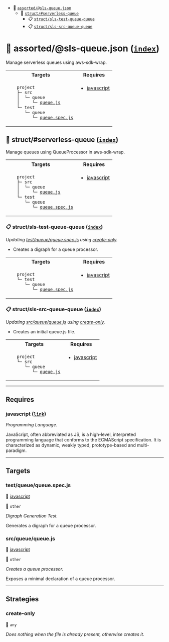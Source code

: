 - <a name="blackfluxrobo-config-plugin-task-idx-ref-assortedsls-queuejson">:open_file_folder:</a> <a href="#blackfluxrobo-config-plugin-task-ref-assortedsls-queuejson">`assorted/@sls-queue.json`</a>
  - <a name="blackfluxrobo-config-plugin-task-idx-ref-structserverless-queue">:open_file_folder:</a> <a href="#blackfluxrobo-config-plugin-task-ref-structserverless-queue">`struct/#serverless-queue`</a>
    - <a name="blackfluxrobo-config-plugin-task-idx-ref-structsls-test-queue-queue">:clipboard:</a> <a href="#blackfluxrobo-config-plugin-task-ref-structsls-test-queue-queue">`struct/sls-test-queue-queue`</a>
    - <a name="blackfluxrobo-config-plugin-task-idx-ref-structsls-src-queue-queue">:clipboard:</a> <a href="#blackfluxrobo-config-plugin-task-ref-structsls-src-queue-queue">`struct/sls-src-queue-queue`</a>

# :open_file_folder: <a name="blackfluxrobo-config-plugin-task-ref-assortedsls-queuejson">assorted/@sls-queue.json</a> (<a href="#blackfluxrobo-config-plugin-task-idx-ref-assortedsls-queuejson">`index`</a>)

Manage serverless queues using aws-sdk-wrap.

<table>
  <tbody>
    <tr>
      <th>Targets</th>
      <th>Requires</th>
    </tr>
    <tr>
      <td align="left" valign="top">
        <ul>
<code>project</code><br/>
<code>├─&nbsp;src</code><br/>
<code>│&nbsp;&nbsp;└─&nbsp;queue</code><br/>
<code>│&nbsp;&nbsp;&nbsp;&nbsp;&nbsp;└─&nbsp;<a href="#blackfluxrobo-config-plugin-target-ref-srcqueuequeuejs">queue.js</a></code><br/>
<code>└─&nbsp;test</code><br/>
<code>&nbsp;&nbsp;&nbsp;└─&nbsp;queue</code><br/>
<code>&nbsp;&nbsp;&nbsp;&nbsp;&nbsp;&nbsp;└─&nbsp;<a href="#blackfluxrobo-config-plugin-target-ref-testqueuequeuespecjs">queue.spec.js</a></code><br/>
        </ul>
      </td>
      <td align="left" valign="top">
        <ul>
          <li><a href="#blackfluxrobo-config-plugin-req-ref-javascript">javascript</a></li>
        </ul>
      </td>
    </tr>
  </tbody>
</table>

## :open_file_folder: <a name="blackfluxrobo-config-plugin-task-ref-structserverless-queue">struct/#serverless-queue</a> (<a href="#blackfluxrobo-config-plugin-task-idx-ref-structserverless-queue">`index`</a>)

Manage queues using QueueProcessor in aws-sdk-wrap.

<table>
  <tbody>
    <tr>
      <th>Targets</th>
      <th>Requires</th>
    </tr>
    <tr>
      <td align="left" valign="top">
        <ul>
<code>project</code><br/>
<code>├─&nbsp;src</code><br/>
<code>│&nbsp;&nbsp;└─&nbsp;queue</code><br/>
<code>│&nbsp;&nbsp;&nbsp;&nbsp;&nbsp;└─&nbsp;<a href="#blackfluxrobo-config-plugin-target-ref-srcqueuequeuejs">queue.js</a></code><br/>
<code>└─&nbsp;test</code><br/>
<code>&nbsp;&nbsp;&nbsp;└─&nbsp;queue</code><br/>
<code>&nbsp;&nbsp;&nbsp;&nbsp;&nbsp;&nbsp;└─&nbsp;<a href="#blackfluxrobo-config-plugin-target-ref-testqueuequeuespecjs">queue.spec.js</a></code><br/>
        </ul>
      </td>
      <td align="left" valign="top">
        <ul>
          <li><a href="#blackfluxrobo-config-plugin-req-ref-javascript">javascript</a></li>
        </ul>
      </td>
    </tr>
  </tbody>
</table>

### :clipboard: <a name="blackfluxrobo-config-plugin-task-ref-structsls-test-queue-queue">struct/sls-test-queue-queue</a> (<a href="#blackfluxrobo-config-plugin-task-idx-ref-structsls-test-queue-queue">`index`</a>)

_Updating <a href="#blackfluxrobo-config-plugin-target-ref-testqueuequeuespecjs">test/queue/queue.spec.js</a> using <a href="#blackfluxrobo-config-plugin-strat-ref-create-only">create-only</a>._

- Creates a digraph for a queue processor.

<table>
  <tbody>
    <tr>
      <th>Targets</th>
      <th>Requires</th>
    </tr>
    <tr>
      <td align="left" valign="top">
        <ul>
<code>project</code><br/>
<code>└─&nbsp;test</code><br/>
<code>&nbsp;&nbsp;&nbsp;└─&nbsp;queue</code><br/>
<code>&nbsp;&nbsp;&nbsp;&nbsp;&nbsp;&nbsp;└─&nbsp;<a href="#blackfluxrobo-config-plugin-target-ref-testqueuequeuespecjs">queue.spec.js</a></code><br/>
        </ul>
      </td>
      <td align="left" valign="top">
        <ul>
          <li><a href="#blackfluxrobo-config-plugin-req-ref-javascript">javascript</a></li>
        </ul>
      </td>
    </tr>
  </tbody>
</table>

### :clipboard: <a name="blackfluxrobo-config-plugin-task-ref-structsls-src-queue-queue">struct/sls-src-queue-queue</a> (<a href="#blackfluxrobo-config-plugin-task-idx-ref-structsls-src-queue-queue">`index`</a>)

_Updating <a href="#blackfluxrobo-config-plugin-target-ref-srcqueuequeuejs">src/queue/queue.js</a> using <a href="#blackfluxrobo-config-plugin-strat-ref-create-only">create-only</a>._

- Creates an initial queue.js file.

<table>
  <tbody>
    <tr>
      <th>Targets</th>
      <th>Requires</th>
    </tr>
    <tr>
      <td align="left" valign="top">
        <ul>
<code>project</code><br/>
<code>└─&nbsp;src</code><br/>
<code>&nbsp;&nbsp;&nbsp;└─&nbsp;queue</code><br/>
<code>&nbsp;&nbsp;&nbsp;&nbsp;&nbsp;&nbsp;└─&nbsp;<a href="#blackfluxrobo-config-plugin-target-ref-srcqueuequeuejs">queue.js</a></code><br/>
        </ul>
      </td>
      <td align="left" valign="top">
        <ul>
          <li><a href="#blackfluxrobo-config-plugin-req-ref-javascript">javascript</a></li>
        </ul>
      </td>
    </tr>
  </tbody>
</table>

------

## Requires

### <a name="blackfluxrobo-config-plugin-req-ref-javascript">javascript</a> ([`link`](https://en.wikipedia.org/wiki/JavaScript)) 

*Programming Language.*

JavaScript, often abbreviated as JS, is a high-level, interpreted programming language that conforms to the ECMAScript specification.
It is characterized as dynamic, weakly typed, prototype-based and multi-paradigm.

------

## Targets

### <a name="blackfluxrobo-config-plugin-target-ref-testqueuequeuespecjs">test/queue/queue.spec.js</a>  

:small_red_triangle: <a href="#blackfluxrobo-config-plugin-req-ref-javascript">javascript</a>

:small_blue_diamond: `other`

*Digraph Generation Test.*

Generates a digraph for a queue processor.

### <a name="blackfluxrobo-config-plugin-target-ref-srcqueuequeuejs">src/queue/queue.js</a>  

:small_red_triangle: <a href="#blackfluxrobo-config-plugin-req-ref-javascript">javascript</a>

:small_blue_diamond: `other`

*Creates a queue processor.*

Exposes a minimal declaration of a queue processor.

------

## Strategies

### <a name="blackfluxrobo-config-plugin-strat-ref-create-only">create-only</a>  

:small_blue_diamond: `any`

*Does nothing when the file is already present, otherwise creates it.*

